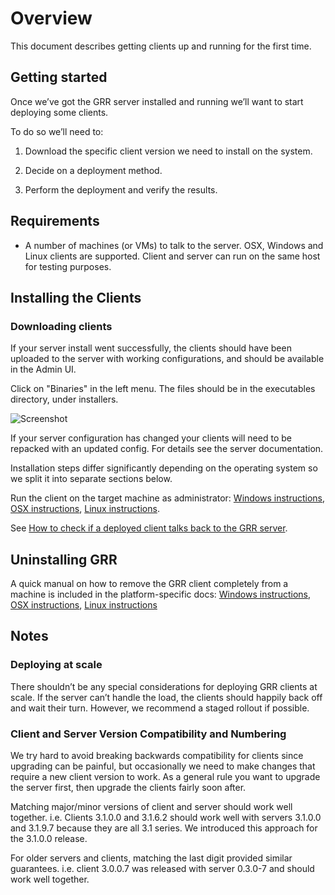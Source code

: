 # Overview

This document describes getting clients up and running for
the first time.

## Getting started

Once we’ve got the GRR server installed and running we’ll
want to start deploying some clients.

To do so we’ll need to:

1.  Download the specific client version we need to install on the
    system.

2.  Decide on a deployment method.

3.  Perform the deployment and verify the results.

## Requirements

  - A number of machines (or VMs) to talk to the server. OSX, Windows and Linux
    clients are supported. Client and server can run on the same host for
    testing purposes.

## Installing the Clients

### Downloading clients

If your server install went successfully, the clients should have been uploaded
to the server with working configurations, and should be available in
the Admin UI.

Click on "Binaries" in the left menu. The files should be in the
executables directory, under installers.

![Screenshot](../images/client-installers.png)

If your server configuration has changed your clients will need to be
repacked with an updated config. For details see the server documentation.

Installation steps differ significantly depending on the operating system so we split
it into separate sections below.

Run the client on the target machine as administrator: [Windows instructions](on-windows.md),  [OSX instructions](on-mac-os-x.md), [Linux instructions](on-linux.md).

See [How to check if a deployed client talks back to the GRR server](how-to-check-if-client-talks-back.md).

## Uninstalling GRR

A quick manual on how to remove the GRR client completely from a machine is included in the platform-specific docs: [Windows instructions](on-windows.md#uninstalling-grr), [OSX instructions](on-mac-os-x.md#uninstalling-grr), [Linux instructions](on-linux.md#uninstalling-grr)

## Notes

### Deploying at scale

There shouldn’t be any special considerations for deploying GRR clients
at scale. If the server can’t handle the load, the clients should
happily back off and wait their turn. However, we recommend a staged
rollout if possible.

### Client and Server Version Compatibility and Numbering

We try hard to avoid breaking backwards compatibility for clients since
upgrading can be painful, but occasionally we need to make changes that
require a new client version to work. As a general rule you want to
upgrade the server first, then upgrade the clients fairly soon after.

Matching major/minor versions of client and server should work well
together. i.e. Clients 3.1.0.0 and 3.1.6.2 should work well with servers
3.1.0.0 and 3.1.9.7 because they are all 3.1 series. We introduced this
approach for the 3.1.0.0 release.

For older servers and clients, matching the last digit provided similar
guarantees. i.e. client 3.0.0.7 was released with server 0.3.0-7 and
should work well together.
